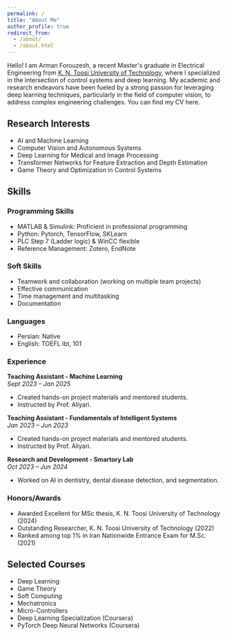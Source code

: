 ```yaml
---
permalink: /
title: "About Me"
author_profile: true
redirect_from: 
  - /about/
  - /about.html
---
```


Hello! I am Arman Forouzesh, a recent Master's graduate in Electrical Engineering from [K. N. Toosi University of Technology](https://en.kntu.ac.ir/), where I specialized in the intersection of control systems and deep learning. My academic and research endeavors have been fueled by a strong passion for leveraging deep learning techniques, particularly in the field of computer vision, to address complex engineering challenges. You can find my CV here.

## Research Interests
- AI and Machine Learning
- Computer Vision and Autonomous Systems
- Deep Learning for Medical and Image Processing
- Transformer Networks for Feature Extraction and Depth Estimation
- Game Theory and Optimization in Control Systems

## Skills
### Programming Skills
- MATLAB & Simulink: Proficient in professional programming
- Python: Pytorch, TensorFlow, SKLearn
- PLC Step 7 (Ladder logic) & WinCC flexible
- Reference Management: Zotero, EndNote

### Soft Skills
- Teamwork and collaboration (working on multiple team projects)
- Effective communication
- Time management and multitasking
- Documentation

### Languages
- Persian: Native
- English: TOEFL ibt, 101

### Experience

**Teaching Assistant - Machine Learning**  
*Sept 2023 – Jan 2025*  
- Created hands-on project materials and mentored students.  
- Instructed by Prof. Aliyari.

**Teaching Assistant - Fundamentals of Intelligent Systems**  
*Jan 2023 – Jun 2023*  
- Created hands-on project materials and mentored students.  
- Instructed by Prof. Aliyari.

**Research and Development - Smartory Lab**  
*Oct 2023 – Jun 2024*  
- Worked on AI in dentistry, dental disease detection, and segmentation.

### Honors/Awards
- Awarded Excellent for MSc thesis, K. N. Toosi University of Technology (2024)
- Outstanding Researcher, K. N. Toosi University of Technology (2022)
- Ranked among top 1% in Iran Nationwide Entrance Exam for M.Sc. (2021)

## Selected Courses
- Deep Learning
- Game Theory
- Soft Computing
- Mechatronics
- Micro-Controllers
- Deep Learning Specialization (Coursera)
- PyTorch Deep Neural Networks (Coursera)
